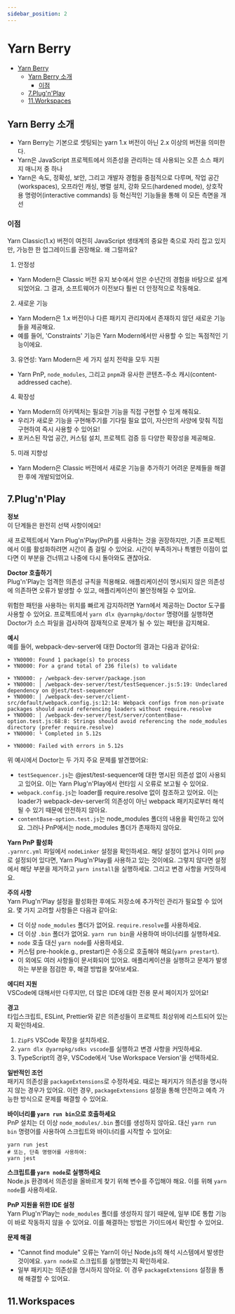 ```yaml
---
sidebar_position: 2
---
```


# Yarn Berry    

- [Yarn Berry](#yarn-berry)
  - [Yarn Berry 소개](#yarn-berry-소개)
    - [이점](#이점)
  - [7.Plug'n'Play](#7plugnplay)
  - [11.Workspaces](#11workspaces)


## Yarn Berry 소개   

- Yarn Berry는 기본으로 셋팅되는 yarn 1.x 버전이 아닌 2.x 이상의 버전을 의미한다.  
- Yarn은 JavaScript 프로젝트에서 의존성을 관리하는 데 사용되는 오픈 소스 패키지 매니저 중 하나  
- Yarn은 속도, 정확성, 보안, 그리고 개발자 경험을 중점적으로 다루며, 작업 공간(workspaces), 오프라인 캐싱, 병렬 설치, 강화 모드(hardened mode), 상호작용 명령어(interactive commands) 등 혁신적인 기능들을 통해 이 모든 측면을 개선  

### 이점

Yarn Classic(1.x) 버전이 여전히 JavaScript 생태계의 중요한 축으로 자리 잡고 있지만, 가능한 한 업그레이드를 권장해요. 왜 그럴까요?  

1. 안정성
- Yarn Modern은 Classic 버전 유지 보수에서 얻은 수년간의 경험을 바탕으로 설계되었어요. 그 결과, 소프트웨어가 이전보다 훨씬 더 안정적으로 작동해요.

2. 새로운 기능
- Yarn Modern은 1.x 버전이나 다른 패키지 관리자에서 존재하지 않던 새로운 기능들을 제공해요.  
- 예를 들어, 'Constraints' 기능은 Yarn Modern에서만 사용할 수 있는 독점적인 기능이에요.

3. 유연성: Yarn Modern은 세 가지 설치 전략을 모두 지원
- Yarn PnP, `node_modules`, 그리고 `pnpm`과 유사한 콘텐츠-주소 캐시(content-addressed cache). 

4. 확장성
- Yarn Modern의 아키텍처는 필요한 기능을 직접 구현할 수 있게 해줘요. 
- 우리가 새로운 기능을 구현해주기를 기다릴 필요 없이, 자신만의 사양에 맞춰 직접 구현하여 즉시 사용할 수 있어요! 
- 포커스된 작업 공간, 커스텀 설치, 프로젝트 검증 등 다양한 확장성을 제공해요.

5. 미래 지향성
- Yarn Modern은 Classic 버전에서 새로운 기능을 추가하기 어려운 문제들을 해결한 후에 개발되었어요. 


## 7.Plug'n'Play

**정보**  
이 단계들은 완전히 선택 사항이에요!

새 프로젝트에서 Yarn Plug'n'Play(PnP)를 사용하는 것을 권장하지만, 기존 프로젝트에서 이를 활성화하려면 시간이 좀 걸릴 수 있어요. 시간이 부족하거나 특별한 이점이 없다면 이 부분을 건너뛰고 나중에 다시 돌아와도 괜찮아요.

**Doctor 호출하기**  
Plug'n'Play는 엄격한 의존성 규칙을 적용해요. 애플리케이션이 명시되지 않은 의존성에 의존하면 오류가 발생할 수 있고, 애플리케이션이 불안정해질 수 있어요.

위험한 패턴을 사용하는 위치를 빠르게 감지하려면 Yarn에서 제공하는 Doctor 도구를 사용할 수 있어요. 프로젝트에서 `yarn dlx @yarnpkg/doctor` 명령어를 실행하면 Doctor가 소스 파일을 검사하여 잠재적으로 문제가 될 수 있는 패턴을 감지해요.

**예시**  
예를 들어, webpack-dev-server에 대한 Doctor의 결과는 다음과 같아요:

```
➤ YN0000: Found 1 package(s) to process
➤ YN0000: For a grand total of 236 file(s) to validate

➤ YN0000: ┌ /webpack-dev-server/package.json
➤ YN0000: │ /webpack-dev-server/test/testSequencer.js:5:19: Undeclared dependency on @jest/test-sequencer
➤ YN0000: │ /webpack-dev-server/client-src/default/webpack.config.js:12:14: Webpack configs from non-private packages should avoid referencing loaders without require.resolve
➤ YN0000: │ /webpack-dev-server/test/server/contentBase-option.test.js:68:8: Strings should avoid referencing the node_modules directory (prefer require.resolve)
➤ YN0000: └ Completed in 5.12s

➤ YN0000: Failed with errors in 5.12s
```

위 예시에서 Doctor는 두 가지 주요 문제를 발견했어요:

- `testSequencer.js`는 @jest/test-sequencer에 대한 명시된 의존성 없이 사용되고 있어요. 이는 Yarn Plug'n'Play에서 런타임 시 오류로 보고될 수 있어요.
- `webpack.config.js`는 loader를 require.resolve 없이 참조하고 있어요. 이는 loader가 webpack-dev-server의 의존성이 아닌 webpack 패키지로부터 해석될 수 있기 때문에 안전하지 않아요.
- `contentBase-option.test.js`는 node_modules 폴더의 내용을 확인하고 있어요. 그러나 PnP에서는 node_modules 폴더가 존재하지 않아요.

**Yarn PnP 활성화**  
`.yarnrc.yml` 파일에서 `nodeLinker` 설정을 확인하세요. 해당 설정이 없거나 이미 `pnp`로 설정되어 있다면, Yarn Plug'n'Play를 사용하고 있는 것이에요. 그렇지 않다면 설정에서 해당 부분을 제거하고 `yarn install`을 실행하세요. 그리고 변경 사항을 커밋하세요.

**주의 사항**  
Yarn Plug'n'Play 설정을 활성화한 후에도 저장소에 추가적인 관리가 필요할 수 있어요. 몇 가지 고려할 사항들은 다음과 같아요:

- 더 이상 `node_modules` 폴더가 없어요. `require.resolve`를 사용하세요.
- 더 이상 `.bin` 폴더가 없어요. `yarn run bin`을 사용하여 바이너리를 실행하세요.
- `node` 호출 대신 `yarn node`를 사용하세요.
- 커스텀 pre-hook(e.g., prestart)은 수동으로 호출해야 해요(`yarn prestart`).
- 이 외에도 여러 사항들이 문서화되어 있어요. 애플리케이션을 실행하고 문제가 발생하는 부분을 점검한 후, 해결 방법을 찾아보세요.

**에디터 지원**  
VSCode에 대해서만 다루지만, 더 많은 IDE에 대한 전용 문서 페이지가 있어요!

**경고**  
타입스크립트, ESLint, Prettier와 같은 의존성들이 프로젝트 최상위에 리스트되어 있는지 확인하세요.

1. `ZipFS` VSCode 확장을 설치하세요.
2. `yarn dlx @yarnpkg/sdks vscode`를 실행하고 변경 사항을 커밋하세요.
3. TypeScript의 경우, VSCode에서 'Use Workspace Version'을 선택하세요.

**일반적인 조언**  
패키지 의존성을 `packageExtensions`로 수정하세요. 때로는 패키지가 의존성을 명시하지 않는 경우가 있어요. 이런 경우, `packageExtensions` 설정을 통해 안전하고 예측 가능한 방식으로 문제를 해결할 수 있어요.

**바이너리를 `yarn run bin`으로 호출하세요**  
PnP 설치는 더 이상 `node_modules/.bin` 폴더를 생성하지 않아요. 대신 `yarn run bin` 명령어를 사용하여 스크립트와 바이너리를 시작할 수 있어요:

```
yarn run jest
# 또는, 단축 명령어를 사용하여:
yarn jest
```

**스크립트를 `yarn node`로 실행하세요**  
Node.js 환경에서 의존성을 올바르게 찾기 위해 변수를 주입해야 해요. 이를 위해 `yarn node`를 사용하세요.

**PnP 지원을 위한 IDE 설정**  
Yarn Plug'n'Play는 `node_modules` 폴더를 생성하지 않기 때문에, 일부 IDE 통합 기능이 바로 작동하지 않을 수 있어요. 이를 해결하는 방법은 가이드에서 확인할 수 있어요.

**문제 해결**  
- "Cannot find module" 오류는 Yarn이 아닌 Node.js의 해석 시스템에서 발생한 것이에요. `yarn node`로 스크립트를 실행했는지 확인하세요.
- 일부 패키지는 의존성을 명시하지 않아요. 이 경우 `packageExtensions` 설정을 통해 해결할 수 있어요.



## 11.Workspaces  

